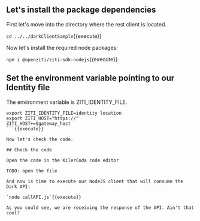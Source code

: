 ## Let's install the package dependencies

First let's move into the directory where the rest client is located.

`cd ../../darkClientSample`{{execute}}

Now let's install the required node packages:

`npm i @openziti/ziti-sdk-nodejs`{{execute}}


## Set the environment variable pointing to our Identity file

The environment variable is ZITI_IDENTITY_FILE.

```
export ZITI_IDENTITY_FILE=identity location
export ZITI_HOST="https://"
ZITI_HOST+=$gateway_host
```{{execute}}

Now let's check the code.

## Check the code

Open the code in the KilerCoda code editor 

TODO: open the file

And now is time to execute our NodeJS client that will consume the Dark API:

`node callAPI.js`{{execute}}

As you could see, we are receiving the response of the API. Ain't that cool?




